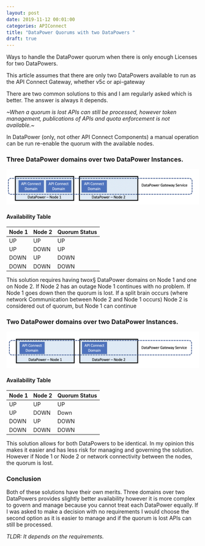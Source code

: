 ```yaml
---
layout: post
date: 2019-11-12 00:01:00
categories: APIConnect
title: "DataPower Quorums with two DataPowers "
draft: true
---
```

Ways to handle the DataPower quorum when there is only enough Licenses for two DataPowers.
<!--more-->

This article assumes that there are only two DataPowers available to run as the  API Connect Gateway, whether v5c or api-gateway

There are two common solutions to this and I am regularly asked which is better. The answer is always it depends.

*~When a quorum is lost APIs can still be processed, however token management, publications of APIs and quota enforcement is not available.~*

In DataPower (only, not  other API Connect Components) a manual operation can be run re-enable the quorum with the available nodes.

### Three DataPower domains over two DataPower Instances.

![](/images/2node-1.png)

#### Availability Table

| Node 1     | Node 2     | Quorum Status |
| :------------- | :------------- |  :------------- |
| UP       | UP       | UP |
| UP       | DOWN       | UP |
| DOWN       | UP       | DOWN |
| DOWN       | DOWN       | DOWN |


This solution requires having twox§ DataPower domains on Node 1 and one on Node 2. If Node 2 has an outage Node 1 continues with no problem. If Node 1 goes down then the quorum is lost.  If a split brain occurs (where network Communication between Node 2 and Node 1 occurs) Node 2 is considered out of quorum, but Node 1 can continue

### Two DataPower domains over  two DataPower Instances.


![](/images/2node-2.png)

#### Availability Table

| Node 1     | Node 2     | Quorum Status |
| :------------- | :------------- |  :------------- |
| UP       | UP       | UP |
| UP       | DOWN       | Down |
| DOWN       | UP       | DOWN |
| DOWN       | DOWN       | DOWN |

This solution allows for both DataPowers to be identical. In my opinion this makes it easier and has less risk for managing and governing the solution.  However if Node 1 or Node 2 or network connectivity between the nodes, the quorum is lost.

### Conclusion

Both of these solutions have their own merits. Three domains over two DataPowers provides slightly better availability however it is more complex to govern and manage because you cannot treat each DataPower equally. If I was asked to make a decision with no requirements I would choose the second option as it is easier to manage and if the quorum is lost APIs can still be processed.

*TLDR: It depends on the requirements.*
